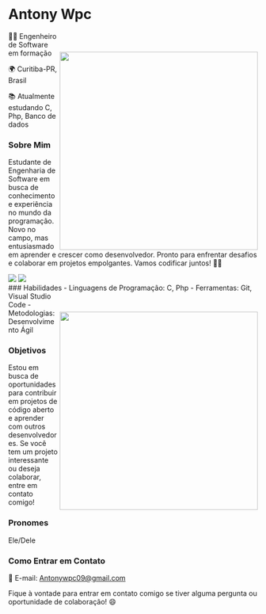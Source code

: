 <header>
<link
  rel="stylesheet"
  href="https://cdn.jsdelivr.net/gh/dheereshagrwal/colored-icons@master/ci.min.css"
/>


</header>

# Antony Wpc 
<img style="margin-top: 40px;" align="right" width="400px" src="https://github.com/Antonywpc/Antonywpc/assets/143044402/1599b9c8-3682-41fb-9b4b-994449535a54">

👨‍💻 Engenheiro de Software em formação 

🌍 Curitiba-PR, Brasil

📚 Atualmente estudando C, Php, Banco de dados



### Sobre Mim

Estudante de Engenharia de Software em busca de conhecimento e experiência no mundo da programação. Novo no campo, mas entusiasmado em aprender e crescer como desenvolvedor. Pronto para enfrentar desafios e colaborar em projetos empolgantes. Vamos codificar juntos! 🚀😊

<div> 
  <a href="https://instagram.com/antony_wippich" target="_blank"><img src="https://img.shields.io/badge/-Instagram-%23E4405F?style=for-the-badge&logo=instagram&logoColor=white" target="_blank"></a>
  <a href="https://www.linkedin.com/in/antony-wippich-253168288/" target="_blank"><img src="https://img.shields.io/badge/-LinkedIn-%230077B5?style=for-the-badge&logo=linkedin&logoColor=white" target="_blank"></a> 
</div>
### Habilidades
<img style="margin-top: 40px;" align="right" width="400px" src="https://github-readme-stats.vercel.app/api?username=Antonywpc&show_icons=true&theme=rose">
- Linguagens de Programação: C, Php
- Ferramentas: Git, Visual Studio Code
- Metodologias: Desenvolvimento Ágil

### Objetivos

Estou em busca de oportunidades para contribuir em projetos de código aberto e aprender com outros desenvolvedores. Se você tem um projeto interessante ou deseja colaborar, entre em contato comigo!

### Pronomes

Ele/Dele

### Como Entrar em Contato

📧 E-mail: Antonywpc09@gmail.com

Fique à vontade para entrar em contato comigo se tiver alguma pergunta ou oportunidade de colaboração! 😄
